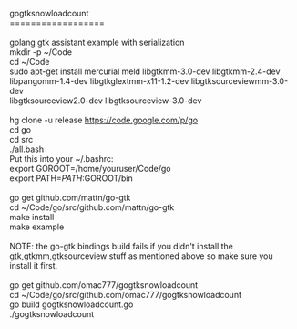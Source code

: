 gogtksnowloadcount<br>
==================<br>
<br>
golang gtk assistant example with serialization<br>
mkdir -p ~/Code<br>
cd ~/Code<br>
sudo apt-get install mercurial meld libgtkmm-3.0-dev libgtkmm-2.4-dev<br>
libpangomm-1.4-dev libgtkglextmm-x11-1.2-dev libgtksourceviewmm-3.0-dev<br>
libgtksourceview2.0-dev libgtksourceview-3.0-dev<br>
<br>
hg clone -u release https://code.google.com/p/go<br>
cd go<br>
cd src<br>
./all.bash<br>
Put this into your ~/.bashrc:<br>
export GOROOT=/home/youruser/Code/go<br>
export PATH=$PATH:$GOROOT/bin<br>
<br>
go get github.com/mattn/go-gtk<br>
cd ~/Code/go/src/github.com/mattn/go-gtk<br>
make install<br>
make example<br>
<br>
NOTE: the go-gtk bindings build fails if you didn't install the<br>
gtk,gtkmm,gtksourceview stuff as mentioned above so make sure you<br>
install it first.<br>
<br>
go get github.com/omac777/gogtksnowloadcount<br>
cd ~/Code/go/src/github.com/omac777/gogtksnowloadcount<br>
go build gogtksnowloadcount.go<br>
./gogtksnowloadcount<br>
<br>

